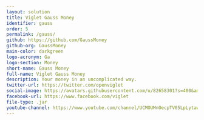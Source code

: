 ```yaml
---
layout: solution
title: Viglet Gauss Money
identifier: gauss
order: 5
permalink: /gauss/
github: https://github.com/GaussMoney
github-org: GaussMoney
main-color: darkgreen
logo-acronym: Ga
logo-section: Money
short-name: Gauss Money
full-name: Viglet Gauss Money
description: Your money in an uncomplicated way.
twitter-url: https://twitter.com/openviglet
social-image: https://avatars.githubusercontent.com/u/82658301?s=400&amp;v=4
facebook-url: https://www.facebook.com/viglet
file-type: .jar
youtube-channel: https://www.youtube.com/channel/UCMOUMnOecpTV05LpLytawuw
---
```


